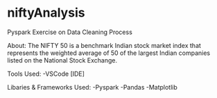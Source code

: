 # niftyAnalysis
Pyspark Exercise on Data Cleaning Process

About:
The NIFTY 50 is a benchmark Indian stock market index that represents the weighted average of 50 of the largest Indian companies listed on the National Stock Exchange.


Tools Used:
-VSCode [IDE]

Libaries & Frameworks Used:
-Pyspark
-Pandas
-Matplotlib
